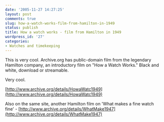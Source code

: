 ```yaml
---
date: '2005-11-27 14:27:25'
layout: post
comments: true
slug: how-a-watch-works-film-from-hamilton-in-1949
status: publish
title: How a watch works - film from Hamilton in 1949
wordpress_id: '27'
categories:
- Watches and timekeeping
---
```


This is very cool. Archive.org has public-domain film from the legendary Hamilton company, an introductory film on "How a Watch Works." Black and white, download or streamable.

Very cool.

[http://www.archive.org/details/HowaWatc1949](http://www.archive.org/details/HowaWatc1949)

Also on the same site, another Hamilton film on 'What makes a fine watch fine' - 
[http://www.archive.org/details/WhatMake1947](http://www.archive.org/details/WhatMake1947)
